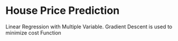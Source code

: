 # House Price Prediction

Linear Regression with Multiple Variable. Gradient Descent is used to minimize cost Function
